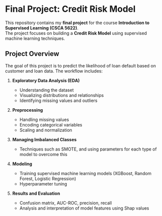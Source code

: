 # Final Project: Credit Risk Model

This repository contains my **final project** for the course **Introduction to Supervised Learning (CSCA 5622)**.  
The project focuses on building a **Credit Risk Model** using supervised machine learning techniques.

## Project Overview

The goal of this project is to predict the likelihood of loan default based on customer and loan data. The workflow includes:

1. **Exploratory Data Analysis (EDA)**  
   - Understanding the dataset  
   - Visualizing distributions and relationships  
   - Identifying missing values and outliers  

2. **Preprocessing**  
   - Handling missing values  
   - Encoding categorical variables  
   - Scaling and normalization  

3. **Managing Imbalanced Classes**  
   - Techniques such as SMOTE, and using parameters for each type of model to overcome this

4. **Modeling**  
   - Training supervised machine learning models (XGBoost, Random Forest, Logistic Regression)  
   - Hyperparameter tuning

5. **Results and Evaluation**  
   - Confusion matrix, AUC-ROC, precision, recall  
   - Analysis and interpretation of model features using Shap values 
